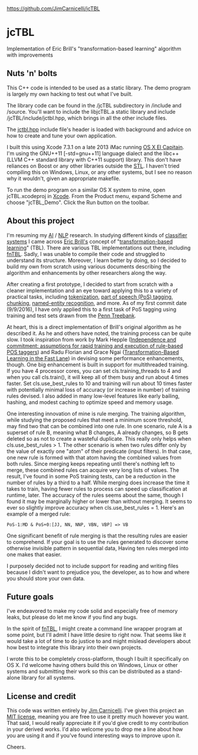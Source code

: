 https://github.com/JimCarnicelli/jcTBL

# jcTBL

Implementation of Eric Brill's "transformation-based learning" algorithm 
with improvements


## Nuts 'n' bolts

This C++ code is intended to be used as a static library. The demo program is 
largely my own hacking to test out what I've built.

The library code can be found in the /jcTBL subdirectory in /include and 
/source. You'll want to include the libjcTBL.a static library and include 
/jcTBL/include/jctbl.hpp, which brings in all the other include files.

The 
[jctbl.hpp](https://github.com/JimCarnicelli/jcTBL/blob/master/jcTBL/include/jctbl.hpp) 
include file's header is loaded with background and advice on how to 
create and tune your own application.

I built this using Xcode 7.3.1 on a late 2013 iMac running 
[OS X El Capitain](https://en.wikipedia.org/wiki/OS_X_El_Capitan). 
I'm using the  GNU++11 [-std=gnu++11] language dialect and the libc++
(LLVM C++ standard library with C++11 support) library. This don't 
have reliances on Boost or any other libraries outside the 
[STL](https://en.wikipedia.org/wiki/Standard_Template_Library). 
I haven't tried compiling this on Windows, Linux, or any other 
systems, but I see no reason why it wouldn't, given an appropriate 
makefile.

To run the demo program on a similar OS X system to mine, open jcTBL.xcodeproj 
in [Xcode](https://en.wikipedia.org/wiki/Xcode). From the Product menu, 
expand Scheme and choose "jcTBL_Demo". Click the Run button on the toolbar.


## About this project

I'm resuming my
[AI](https://en.wikipedia.org/wiki/Artificial_intelligence) /
[NLP](https://en.wikipedia.org/wiki/Natural_language_processing) 
research. In studying different kinds of 
[classifier systems](https://en.wikipedia.org/wiki/Learning_classifier_system)
I came across 
[Eric Brill's](https://en.wikipedia.org/wiki/Eric_Brill)
concept of 
"[transformation-based learning](http://dl.acm.org/citation.cfm?id=1073336.1073342&coll=GUIDE&dl=ACM)"
(TBL). There are various TBL implementations out there, including
[fnTBL](https://www.cs.jhu.edu/~rflorian/fntbl/). 
Sadly, I was unable to compile their code and struggled to understand 
its structure. Moreover, I learn better by doing, so I decided to build 
my own from scratch using various documents describing the algorithm 
and enhancements by other researchers along the way.

After creating a first prototype, I decided to start from scratch with a
cleaner implementation and an eye toward applying this to a variety of 
practical tasks, including 
[tokenization](https://en.wikipedia.org/wiki/Lexical_analysis#Tokenization),
[part of speech (PoS) tagging](https://en.wikipedia.org/wiki/Part-of-speech_tagging),
[chunking](https://en.wikipedia.org/wiki/Shallow_parsing),
[named-entity recognition](https://en.wikipedia.org/wiki/Named-entity_recognition),
and more. As of my first commit date (9/9/2016), I have only applied this
to a first task of PoS tagging using training and test sets drawn from the
[Penn Treebank](http://www.cis.upenn.edu/~treebank/).

At heart, this is a direct implementation of Brill's original algorithm as 
he described it. As he and others have noted, the training process can be 
quite slow. I took inspiration from work by Mark Hepple
([Independence and commitment: assumptions for rapid training and execution 
of rule-based POS taggers](https://aclweb.org/anthology/P/P00/P00-1036.pdf))
and Radu Florian and Grace Ngai ([Transformation-Based Learning in the 
Fast Lane](https://www.aclweb.org/anthology/N/N01/N01-1006.pdf)) in devising
some performance enhancements, though. One big enhancement is built in 
support for multithreaded training. If you have 4 processor cores, you can 
set cls.training_threads to 4 and when you call cls.train(), it will keep 
all of them busy and run about 4 times faster. Set cls.use_best_rules to 10 
and training will run about 10 times faster with potentially minimal loss of
accuracy (or increase in number) of training rules devised. I also added 
in many low-level features like early bailing, hashing, and modest caching 
to optimize speed and memory usage.

One interesting innovation of mine is rule merging. The training algorithm, 
while studying the proposed rules that meet a minimum score threshold, may 
find two that can be combined into one rule. In one scenario, rule A is a 
superset of rule B, meaning what B changes, A already changes, so B gets 
deleted so as not to create a wasteful duplicate. This really only helps 
when cls.use_best_rules > 1. The other scenario is when two rules differ 
only by the value of exactly one "atom" of their predicate (input filters). 
In that case, one new rule is formed with that atom having the combined 
values from both rules. Since merging keeps repeating until there's nothing 
left to merge, these combined rules can acquire very long lists of values. 
The result, I've found in some PoS training tests, can be a reduction in 
the number of rules by a third to a half. While merging does increase the 
time it takes to train, having fewer rules to process can speed up 
classification at runtime, later. The accuracy of the rules seems about the 
same, though I found it may be marginally higher or lower than without 
merging. It seems to ever so slightly improve accuracy when 
cls.use_best_rules = 1. Here's an example of a merged rule:

    PoS-1:MD & PoS+0:[JJ, NN, NNP, VBN, VBP] => VB 

One significant benefit of rule merging is that the resulting rules are 
easier to comprehend. If your goal is to use the rules generated to discover 
some otherwise invisible pattern in sequential data, Having ten rules merged 
into one makes that easier.

I purposely decided not to include support for reading and writing files 
because I didn't want to prejudice you, the developer, as to how and where 
you should store your own data.


## Future goals

I've endeavored to make my code solid and especially free of memory leaks, 
but please do let me know if you find any bugs.

In the spirit of [fnTBL](https://www.cs.jhu.edu/~rflorian/fntbl/), I might 
create a command line wrapper program at some point, but I'll admit I have 
little desire to right now. That seems like it would take a lot of time to 
do justice to and might mislead developers about how best to integrate this 
library into their own projects.

I wrote this to be completely cross-platform, though I built it 
specifically on OS X. I'd welcome having others build this on Windows, 
Linux or other systems and submitting their work so this can be 
distributed as a stand-alone library for all systems.


## License and credit

This code was written entirely by [Jim Carnicelli](http://JimCarnicelli.com). 
I've given this project an 
[MIT license](https://en.wikipedia.org/wiki/MIT_License), meaning
you are free to use it pretty much however you want. That said, I would 
really appreciate it if you'd give credit to my contribution in your derived 
works. I'd also welcome you to drop me a line about how you are using it 
and if you've found interesting ways to improve upon it.

Cheers.
